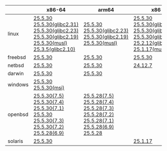 ||x86-64|arm64|x86|ppc64le|armv7|armel|
| --- | --- | --- | --- | --- | --- | --- |
|linux|[25.5.30](https://github.com/roswell/sbcl_head/releases/download/25.5.30/sbcl-25.5.30-x86-64-linux-binary.tar.bz2)<br />[25.5.30(glibc2.31)](https://github.com/roswell/sbcl_head/releases/download/25.5.30/sbcl-25.5.30-x86-64-linux-glibc2.31-binary.tar.bz2)<br />[25.5.30(glibc2.23)](https://github.com/roswell/sbcl_head/releases/download/25.5.30/sbcl-25.5.30-x86-64-linux-glibc2.23-binary.tar.bz2)<br />[25.5.30(glibc2.19)](https://github.com/roswell/sbcl_head/releases/download/25.5.30/sbcl-25.5.30-x86-64-linux-glibc2.19-binary.tar.bz2)<br />[25.5.30(musl)](https://github.com/roswell/sbcl_head/releases/download/25.5.30/sbcl-25.5.30-x86-64-linux-musl-binary.tar.bz2)<br />[25.3.5(glibc2.10)](https://github.com/roswell/sbcl_head/releases/download/25.3.5/sbcl-25.3.5-x86-64-linux-glibc2.10-binary.tar.bz2)<br />|[25.5.30](https://github.com/roswell/sbcl_head/releases/download/25.5.30/sbcl-25.5.30-arm64-linux-binary.tar.bz2)<br />[25.5.30(glibc2.23)](https://github.com/roswell/sbcl_head/releases/download/25.5.30/sbcl-25.5.30-arm64-linux-glibc2.23-binary.tar.bz2)<br />[25.5.30(glibc2.19)](https://github.com/roswell/sbcl_head/releases/download/25.5.30/sbcl-25.5.30-arm64-linux-glibc2.19-binary.tar.bz2)<br />[25.5.30(musl)](https://github.com/roswell/sbcl_head/releases/download/25.5.30/sbcl-25.5.30-arm64-linux-musl-binary.tar.bz2)<br />|[25.5.30](https://github.com/roswell/sbcl_head/releases/download/25.5.30/sbcl-25.5.30-x86-linux-binary.tar.bz2)<br />[25.5.30(glibc2.31)](https://github.com/roswell/sbcl_head/releases/download/25.5.30/sbcl-25.5.30-x86-linux-glibc2.31-binary.tar.bz2)<br />[25.5.30(glibc2.23)](https://github.com/roswell/sbcl_head/releases/download/25.5.30/sbcl-25.5.30-x86-linux-glibc2.23-binary.tar.bz2)<br />[25.5.30(glibc2.19)](https://github.com/roswell/sbcl_head/releases/download/25.5.30/sbcl-25.5.30-x86-linux-glibc2.19-binary.tar.bz2)<br />[25.2.12(glibc2.10)](https://github.com/roswell/sbcl_head/releases/download/25.2.12/sbcl-25.2.12-x86-linux-glibc2.10-binary.tar.bz2)<br />[25.1.17(musl)](https://github.com/roswell/sbcl_head/releases/download/25.1.17/sbcl-25.1.17-x86-linux-musl-binary.tar.bz2)<br />|[25.5.30](https://github.com/roswell/sbcl_head/releases/download/25.5.30/sbcl-25.5.30-ppc64le-linux-binary.tar.bz2)<br />[25.5.30(glibc2.23)](https://github.com/roswell/sbcl_head/releases/download/25.5.30/sbcl-25.5.30-ppc64le-linux-glibc2.23-binary.tar.bz2)<br />[25.5.30(glibc2.19)](https://github.com/roswell/sbcl_head/releases/download/25.5.30/sbcl-25.5.30-ppc64le-linux-glibc2.19-binary.tar.bz2)<br />|[25.5.28](https://github.com/roswell/sbcl_head/releases/download/25.5.28/sbcl-25.5.28-armv7-linux-binary.tar.bz2)<br />|[25.1.17](https://github.com/roswell/sbcl_head/releases/download/25.1.17/sbcl-25.1.17-armel-linux-binary.tar.bz2)<br />|
|freebsd|[25.5.30](https://github.com/roswell/sbcl_head/releases/download/25.5.30/sbcl-25.5.30-x86-64-freebsd-binary.tar.bz2)<br />|[25.5.30](https://github.com/roswell/sbcl_head/releases/download/25.5.30/sbcl-25.5.30-arm64-freebsd-binary.tar.bz2)<br />|[25.5.30](https://github.com/roswell/sbcl_head/releases/download/25.5.30/sbcl-25.5.30-x86-freebsd-binary.tar.bz2)<br />||||
|netbsd|[25.5.30](https://github.com/roswell/sbcl_head/releases/download/25.5.30/sbcl-25.5.30-x86-64-netbsd-binary.tar.bz2)<br />|[25.5.30](https://github.com/roswell/sbcl_head/releases/download/25.5.30/sbcl-25.5.30-arm64-netbsd-binary.tar.bz2)<br />|[24.12.7](https://github.com/roswell/sbcl_head/releases/download/24.12.7/sbcl-24.12.7-x86-netbsd-binary.tar.bz2)<br />||||
|darwin|[25.5.30](https://github.com/roswell/sbcl_head/releases/download/25.5.30/sbcl-25.5.30-x86-64-darwin-binary.tar.bz2)<br />|[25.5.30](https://github.com/roswell/sbcl_head/releases/download/25.5.30/sbcl-25.5.30-arm64-darwin-binary.tar.bz2)<br />|||||
|windows|[25.5.30](https://github.com/roswell/sbcl_head/releases/download/25.5.30/sbcl-25.5.30-x86-64-windows-binary.tar.bz2)<br />[25.5.30(msi)](https://github.com/roswell/sbcl_head/releases/download/25.5.30/sbcl-25.5.30-x86-64-windows-binary.msi)<br />||||||
|openbsd|[25.5.30(7.5)](https://github.com/roswell/sbcl_head/releases/download/25.5.30/sbcl-25.5.30-x86-64-openbsd-7.5-binary.tar.bz2)<br />[25.5.30(7.4)](https://github.com/roswell/sbcl_head/releases/download/25.5.30/sbcl-25.5.30-x86-64-openbsd-7.4-binary.tar.bz2)<br />[25.5.30(7.1)](https://github.com/roswell/sbcl_head/releases/download/25.5.30/sbcl-25.5.30-x86-64-openbsd-7.1-binary.tar.bz2)<br />[25.5.30](https://github.com/roswell/sbcl_head/releases/download/25.5.30/sbcl-25.5.30-x86-64-openbsd-binary.tar.bz2)<br />[25.5.30(7.3)](https://github.com/roswell/sbcl_head/releases/download/25.5.30/sbcl-25.5.30-x86-64-openbsd-7.3-binary.tar.bz2)<br />[25.5.30(7.2)](https://github.com/roswell/sbcl_head/releases/download/25.5.30/sbcl-25.5.30-x86-64-openbsd-7.2-binary.tar.bz2)<br />[25.5.28(6.9)](https://github.com/roswell/sbcl_head/releases/download/25.5.28/sbcl-25.5.28-x86-64-openbsd-6.9-binary.tar.bz2)<br />|[25.5.28(7.5)](https://github.com/roswell/sbcl_head/releases/download/25.5.28/sbcl-25.5.28-arm64-openbsd-7.5-binary.tar.bz2)<br />[25.5.28(7.4)](https://github.com/roswell/sbcl_head/releases/download/25.5.28/sbcl-25.5.28-arm64-openbsd-7.4-binary.tar.bz2)<br />[25.5.28(7.3)](https://github.com/roswell/sbcl_head/releases/download/25.5.28/sbcl-25.5.28-arm64-openbsd-7.3-binary.tar.bz2)<br />[25.5.28(7.2)](https://github.com/roswell/sbcl_head/releases/download/25.5.28/sbcl-25.5.28-arm64-openbsd-7.2-binary.tar.bz2)<br />[25.5.28(7.1)](https://github.com/roswell/sbcl_head/releases/download/25.5.28/sbcl-25.5.28-arm64-openbsd-7.1-binary.tar.bz2)<br />[25.5.28(6.9)](https://github.com/roswell/sbcl_head/releases/download/25.5.28/sbcl-25.5.28-arm64-openbsd-6.9-binary.tar.bz2)<br />[25.5.28](https://github.com/roswell/sbcl_head/releases/download/25.5.28/sbcl-25.5.28-arm64-openbsd-binary.tar.bz2)<br />|||||
|solaris|[25.5.30](https://github.com/roswell/sbcl_head/releases/download/25.5.30/sbcl-25.5.30-x86-64-solaris-binary.tar.bz2)<br />||[25.1.17](https://github.com/roswell/sbcl_head/releases/download/25.1.17/sbcl-25.1.17-x86-solaris-binary.tar.bz2)<br />||||
